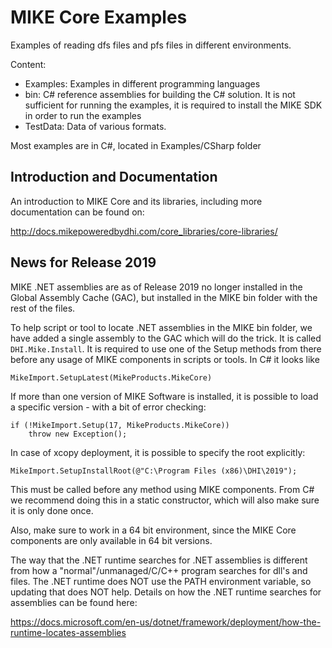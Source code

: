 # MIKE Core Examples
Examples of reading dfs files and pfs files in different environments.

Content:
- Examples: Examples in different programming languages
- bin: C# reference assemblies for building the C# solution. It is not sufficient for running the examples, it is required to install the MIKE SDK in order to run the examples
- TestData: Data of various formats.

Most examples are in C#, located in Examples/CSharp folder

## Introduction and Documentation
An introduction to MIKE Core and its libraries, including more documentation can be found on:

http://docs.mikepoweredbydhi.com/core_libraries/core-libraries/

## News for Release 2019
MIKE .NET assemblies are as of Release 2019 no longer installed in the Global Assembly Cache (GAC), but installed in the MIKE bin folder with the rest of the files.

To help script or tool to locate .NET assemblies in the MIKE bin folder, we have added a single assembly to the GAC which will do the trick. It is called `DHI.Mike.Install`. It is required to use one of the Setup methods from there before any usage of MIKE components in scripts or tools. In C# it looks like

```
MikeImport.SetupLatest(MikeProducts.MikeCore)
```

If more than one version of MIKE Software is installed, it is possible to load a specific version - with a bit of error checking:

```
if (!MikeImport.Setup(17, MikeProducts.MikeCore))
    throw new Exception();
```

In case of xcopy deployment, it is possible to specify the root explicitly:
```
MikeImport.SetupInstallRoot(@"C:\Program Files (x86)\DHI\2019");
```

This must be called before any method using MIKE components. From C# we recommend doing this in a static constructor, which will also make sure it is only done once.

Also, make sure to work in a 64 bit environment, since the MIKE Core components are only available in 64 bit versions.

The way that the .NET runtime searches for .NET assemblies is different from how a "normal"/unmanaged/C/C++ program searches for dll's and files. The .NET runtime does NOT use the PATH environment variable, so updating that does NOT help. Details on how the .NET runtime searches for assemblies can be found here:

https://docs.microsoft.com/en-us/dotnet/framework/deployment/how-the-runtime-locates-assemblies

